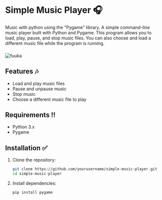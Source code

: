 <h1>Simple Music Player 🎧</h1>
Music with python using the "Pygame" library.
A simple command-line music player built with Python and Pygame. This program allows you to load, play, pause, and stop music files. You can also choose and load a different music file while the program is running.

###

![fuuka](https://github.com/AbelolDev/A-music-player-using-python/assets/155784727/70f3a67d-f26b-4cd3-a604-0ade17bd6d44) 

###

## Features 🎶

- Load and play music files
- Pause and unpause music
- Stop music
- Choose a different music file to play

## Requirements ‼️

- Python 3.x
- Pygame

## Installation ✅

1. Clone the repository:

   ```bash
   git clone https://github.com/yourusername/simple-music-player.git
   cd simple-music-player


1. Install dependencies:

   ```bash
   pip install pygame
